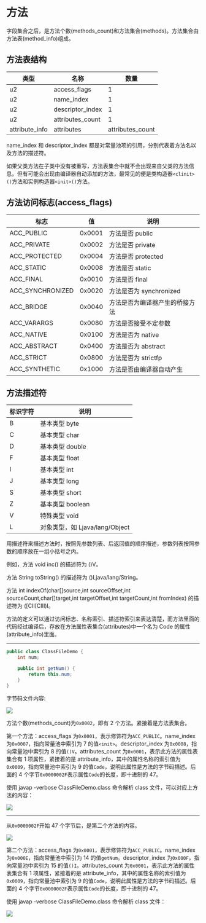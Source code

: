 # 方法

字段集合之后，是方法个数(methods_count)和方法集合(methods)。方法集合由方法表(method_info)组成。

## 方法表结构

| 类型           | 名称             | 数量             |
| -------------- | ---------------- | ---------------- |
| u2             | access_flags     | 1                |
| u2             | name_index       | 1                |
| u2             | descriptor_index | 1                |
| u2             | attributes_count | 1                |
| attribute_info | attributes       | attributes_count |

name_index 和 descriptor_index 都是对常量池项的引用，分别代表着方法名以及方法的描述符。

如果父类方法在子类中没有被重写，方法表集合中就不会出现来自父类的方法信息。但有可能会出现由编译器自动添加的方法，最常见的便是类构造器`<clinit>()`方法和实例构造器`<init>()`方法。

## 方法访问标志(access_flags)

| 标志             | 值     | 说明                           |
| ---------------- | ------ | ------------------------------ |
| ACC_PUBLIC       | 0x0001 | 方法是否 public                |
| ACC_PRIVATE      | 0x0002 | 方法是否 private               |
| ACC_PROTECTED    | 0x0004 | 方法是否 protected             |
| ACC_STATIC       | 0x0008 | 方法是否 static                |
| ACC_FINAL        | 0x0010 | 方法是否 final                 |
| ACC_SYNCHRONIZED | 0x0020 | 方法是否为 synchronized        |
| ACC_BRIDGE       | 0x0040 | 方法是否为编译器产生的桥接方法 |
| ACC_VARARGS      | 0x0080 | 方法是否接受不定参数           |
| ACC_NATIVE       | 0x0100 | 方法是否为 native              |
| ACC_ABSTRACT     | 0x0400 | 方法是否为 abstract            |
| ACC_STRICT       | 0x0800 | 方法是否为 strictfp            |
| ACC_SYNTHETIC    | 0x1000 | 方法是否由编译器自动产生       |

## 方法描述符

| 标识字符 | 说明                           |
| -------- | ------------------------------ |
| B        | 基本类型 byte                  |
| C        | 基本类型 char                  |
| D        | 基本类型 double                |
| F        | 基本类型 float                 |
| I        | 基本类型 int                   |
| J        | 基本类型 long                  |
| S        | 基本类型 short                 |
| Z        | 基本类型 boolean               |
| V        | 特殊类型 void                  |
| L        | 对象类型，如 Ljava/lang/Object |

用描述符来描述方法时，按照先参数列表、后返回值的顺序描述，参数列表按照参数的顺序放在一组小括号之内。

例如，方法 void inc() 的描述符为 ()V。

方法 String toString() 的描述符为 ()Ljava/lang/String。

方法 int indexOf(char\[]source,int sourceOffset,int sourceCount,char\[]target,int targetOffset,int targetCount,int fromIndex) 的描述符为 (\[CII\[CIII)I。

方法的定义可以通过访问标志、名称索引、描述符索引来表达清楚，而方法里面的代码经过编译后，存放在方法属性表集合(attributes)中一个名为 Code 的属性(attribute_info)里面。

---

```java
public class ClassFileDemo {
    int num;

    public int getNum() {
        return this.num;
    }
}
```

字节码文件内容:

![](../../img/class_file6.png)

方法个数(methods_count)为`0x0002`，即有 2 个方法。紧接着是方法表集合。

第一个方法：access_flags 为`0x0001`，表示修饰符为`ACC_PUBLIC`。name_index 为`0x0007`，指向常量池中索引为 7 的值`<init>`。descriptor_index 为`0x0008`，指向常量池中索引为 8 的值`()V`。attributes_count 为`0x0001`，表示此方法的属性表集合有 1 项属性，紧接着的是 attribute_info，其中的属性名称的索引值为`0x0009`，指向常量池中索引为 9 的值`Code`，说明此属性是方法的字节码描述。后面的 4 个字节`0x0000002F`表示属性`Code`的长度，即十进制的 47。

使用 javap -verbose ClassFileDemo.class 命令解析 class 文件，可以对应上方法的内容：

![](../../img/javap5.png)

---

从`0x0000002F`开始 47 个字节后，是第二个方法的内容。

![](../../img/class_file9.png)

第二个方法：access_flags 为`0x0001`，表示修饰符为`ACC_PUBLIC`。name_index 为`0x000E`，指向常量池中索引为 14 的值`getNum`。descriptor_index 为`0x000F`，指向常量池中索引为 15 的值`()I`。attributes_count 为`0x0001`，表示此方法的属性表集合有 1 项属性，紧接着的是 attribute_info，其中的属性名称的索引值为`0x0009`，指向常量池中索引为 9 的值`Code`，说明此属性是方法的字节码描述。后面的 4 个字节`0x0000002F`表示属性`Code`的长度，即十进制的 47。

使用 javap -verbose ClassFileDemo.class 命令解析 class 文件：

![](../../img/javap8.png)
